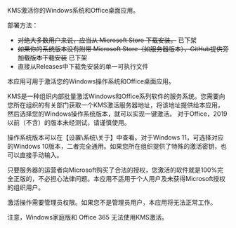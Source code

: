 KMS激活你的Windows系统和Office桌面应用。

部署方法：
- ~~对绝大多数用户来说，应当从 Microsoft Store 下载安装。~~ 已下架
- ~~如果你的系统版本没有附带 Microsoft Store（如服务器版本），GitHub提供旁加载版本下载安装~~ 已下架
- 直接从Releases中下载免安装的单一可执行文件

本应用可用于激活您的Windows操作系统和Office桌面应用。

KMS是一种组织内部批量激活Windows和Office系列软件的服务系统。您需要向您所在组织的有关部门获取一个KMS激活服务器地址，将该地址提供给本应用，然后选择您的Windows操作系统版本，就可以实现一键激活。
对于Office，2019以前（不含）的版本未经测试，请谨慎使用。

操作系统版本可以在【设置\系统\关于】中查看。对于Windows 11，可选择对应的Windows 10版本，二者完全通用。如果您所在组织提供了特殊的激活密钥，也可以直接手动输入。

只要服务器的运营者向Microsoft购买了合法的授权，您激活的软件就是100%完全正版的，不必担心法律问题。本应用不适用于个人用户及未获得Microsoft授权的组织用户。

激活操作需要管理员权限。如果您不是管理员用户，本应用将无法正常工作。

注意，Windows家庭版和 Office 365 无法使用KMS激活。
